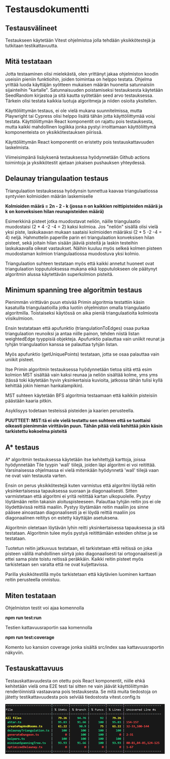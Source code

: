 
# Testausdokumentti

## Testausvälineet
Testaukseen käytetään Vitest ohjelmistoa jolla tehdään yksikkötestejä ja tutkitaan testikattavuutta.

## Mitä testataan
Jotta testaaminen olisi mielekästä, olen yrittänyt jakaa ohjelmiston koodin useisiin pieniin funktioihin, joiden toimintaa on helppo testata. Ohjelma yrittää luoda käyttäjän syötteen mukaisen määrän huoneita satunnaisiin sijainteihin "kartalle". Satunnaisuuden poistamiseksi testauksesta käytetään SeedRandom kirjastoa ja sitä kautta syötetään seed arvo testauksessa. 
Tärkein olisi testata kaikkia luotuja algoritmeja ja niiden osioita yksitellen. 

Käyttöliittymän testaus, ei ole vielä mukana suunnitelmissa, mutta Playwright tai Cypress olisi helppo lisätä tähän jotta käyttöliittymää voisi testata. Käyttöliittymän React komponentit on rajattu pois testauksesta, mutta kaikki mahdollinen logiikka jonka pystyi irroittamaan käyttöliittymä komponenteista on yksikkötestauksen piirissä. 

Käyttöliittymän React komponentit on eristetty pois testauskattavuuden laskelmista.

Viimeisimpänä lisäyksenä testauksessa hyödynnetään Github actions toimintoja ja yksikkötestit ajetaan jokaisen pushauksen yhteydessä. 

## Delaunay triangulaation testaus
Triangulaation testauksessa hyödynsin tunnettua kaavaa triangulaatiossa syntyvien kolmioiden määrän laskemiselle

**Kolmioiden määrä = 2n - 2 - k (jossa n on kaikkien reittipisteiden määrä ja k on konveksisen hilan reunapisteiden määrä)**

Esimerkkinä pisteet jotka muodostavat neliön, näille triangulaatio muodostaisi (2 * 4 -2 -4 = 2) kaksi kolmioa.
Jos "neliön" sisällä olisi vielä yksi piste, laskukaavan mukaan saataisi kolmioiden määräksi (2 * 5 -2 -4 = 4) neljä.
Hahmottelin paperille parin eri triangulaation konveksisen hilan pisteet, sekä joitain hilan sisään jääviä pisteitä ja laskin testeihin laskukaavalla oikeat vastaukset. Näihin kuuluu myös selkeä kolmen pisteen muodostaman kolmion triangulaatiossa muodostuva yksi kolmio. 

Triangulaation suhteen testataan myös että kaikki annetut huoneet ovat triangulaation lopputuloksessa mukana eikä lopputulokseen ole päätynyt algoritmin alussa käytettävän superkolmion pisteitä. 

## Minimum spanning tree algoritmin testaus

Pienimmän virittävän puun etsivää Primin algoritmia testattiin käsin kasatuilla triangulaatioilla jotka luotiin ohjelmiston omalla triangulaatio algoritmilla. Toistaiseksi käytössä on aika pieniä triangulaatioita kolmiosta viisikulmioon.

Ensin testatataan että apufunktio (triangulationToEdges) osaa purkaa triangulaation reunoiksi ja antaa niille painon, tehden niistä listan weightedEdge tyyppisiä objekteja. Apufunktio palauttaa vain uniikit reunat ja tyhjän triangulaation kanssa se palauttaa tyhjän listan.

Myös apufunktio (getUniquePoints) testataan, jotta se osaa palauttaa vain uniikit pisteet.

Itse Primin algoritmin testauksessa hyödynnetään tietoa siitä että esim kolmion MST sisältää vain kaksi reunaa ja neliön sisältää kolme, yms yms (tässä toki käytetään hyvin yksinkertaisia kuvioita, jatkossa tähän tulisi kyllä kehittää jokin hieman hankalampikin). 

MST suhteen käytetään BFS algoritmia testaamaan että kaikkiin pisteisiin päästään kaaria pitkin. 

Asyklisyys todetaan testeissä pisteiden ja kaarien perusteella. 

**PUUTTEET: MST:tä ei ole vielä testattu sen suhteen että se tuottaisi oikeasti pienimmän virittävän puun. Tähän pitää vielä kehittää jokin käsin tarkistettu kokoelma pisteitä**

## A* testaus

A* algoritmin testauksessa käytetään itse kehitettyjä karttoja, joissa hyödynnetään Tile tyypin 'wall' tiilejä, joiden läpi algoritmi ei voi reitittää. Varsinaisessa ohjelmassa ei vielä mitenkään hyödynnetä 'wall' tiilejä vaan ne ovat vain testausta varten. 

Ensin on perus yksikkötestejä kuten varmistus että algoritmi löytää reitin yksinkertaisessa tapauksessa suoraan ja diagonaalisesti. Sitten varmistetaan että algoritmi ei yritä reitittää kartan ulkopuolelle. Pystyy löytämään reitin takaisin aloituspisteeseen. Palauttaa tyhjän reitin jos ei ole löydettävissä reittiä maaliin. Pystyy löytämään reitin maaliin jos sinne pääsee ainoastaan diagonaalisesti ja ei löydä reittiä maaliin jos diagonaalinen reititys on estetty käyttäjän asetuksena. 

Algoritmin oletetaan löytävän lyhin reitti yksinkertaisessa tapauksessa ja sitä testataan. Algoritmin tulee myös pystyä reitittämään esteiden ohitse ja se testataan. 

Tuotetun reitin jatkuvuus testataan, eli tarkistetaan että reitissä on joka pisteen välillä mahdollinen siirtyä joko diagonaalisesti tai ortogonaalisesti ja ettei sama piste toistu reitissä peräkkäin. Kaikki reitin pisteet myös tarkistetaan sen varalta että ne ovat kuljettavissa. 

Parilla yksikkötestillä myös tarkistetaan että käytävien luominen karttaan reitin perusteella onnistuu. 

## Miten testataan
Ohjelmiston testit voi ajaa komennolla 

**npm run test:run**

Testien kattavuusraportin saa komennolla

**npm run test:coverage**

Komento luo kansion coverage jonka sisältä src/index saa kattavuusraportin näkyviin.



## Testauskattavuus

Testauskattavuudesta on otettu pois React komponentit, niille ehkä kehitetään vielä oma E2E testi tai sitten ne vain jäävät käyttöliittymän renderöinnistä vastaavana pois testauksesta. Se mitä muita tiedostoja on jätetty testikattavuudesta pois selviää tiedostosta vitest.config.ts

![testauskattavuus](image.png)

